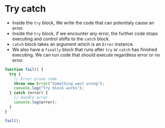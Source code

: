 # Try catch

- Inside the `try` block, We write the code that can potentialy cause an error.
- Inside the `try` block, if we encounter any error, the further code stops executing and control shifts to the `catch` block.
- `catch` block takes an argument which is an `Error` instance.
- We also have a `finally` block that runs after `try` or `catch` has finished executing. We can run code that should execute regardless error or no error.

``` javascript
function fail() {
  try {
    // Error prone code
    throw new Error("Something went wrong");
    console.log("Try block works");
  } catch (error) {
    // Handle error
    console.log(error);
  }
}

fail();
```
